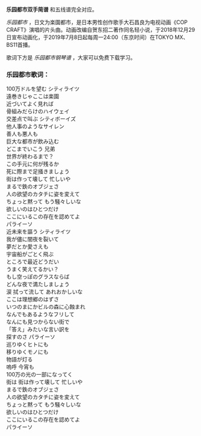 

**乐园都市双手简谱** 和五线谱完全对应。

_乐园都市_ ，日文为楽園都市，是日本男性创作歌手大石昌良为电视动画《COP
CRAFT》演唱的片头曲。动画改编自贺东招二著作同名轻小说，于2018年12月29日宣布动画化，于2019年7月8日起每周一24:00（东京时间）在TOKYO
MX、BS11首播。

歌词下方是 _乐园都市钢琴谱_ ，大家可以免费下载学习。

### 乐园都市歌词：

100万ドルを望む シティライツ  
遠巻きじゃここは楽園  
近づいてよく見れば  
骨組みだらけのハイウェイ  
交差点で叫ぶ シティボーイズ  
他人事のようなサイレン  
善人も悪人も  
巨大な都市が飲み込む  
どこまでいこう 兄弟  
世界が終わるまで？  
この手元に何が残るか  
死に際まで足掻きましょう  
街は作って壊して 忙しいや  
まるで鉄のオブジェさ  
人の欲望のカタチに姿を変えて  
ちょっと黙って もう騒々しいな  
欲しいのはひとつだけ  
ここにいるこの存在を認めてよ  
パライーソ  
近未来を謳う シティライツ  
我が儘に闇夜を裂いて  
夢だとか愛さえも  
宇宙船がごとく飛ぶ  
ところで最近どうだい  
うまく笑えてるかい？  
もし空っぽのグラスならば  
どんな夜で満たしましょう  
涙 拭って流して あれおかしいな  
ここは理想郷のはずさ  
いつのまにかビルの森に心蝕まれ  
なんでもあるようなフリして  
なんにも見つからない街で  
「答え」みたいな言い訳を  
探すのさ パライーソ  
巡りゆくヒトにも  
移りゆくモノにも  
物語が灯る  
嗚呼 今宵も  
100万の光の一部になってく  
街は 街は作って壊して 忙しいや  
まるで鉄のオブジェさ  
人の欲望のカタチに姿を変えて  
ちょっと黙って もう騒々しいな  
欲しいのはひとつだけ  
ここにいるこの存在を認めてよ  
パライーソ

